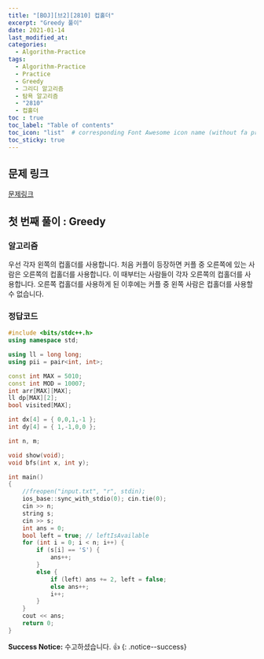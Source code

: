 ```yaml
---
title: "[BOJ][브2][2810] 컵홀더"
excerpt: "Greedy 풀이"
date: 2021-01-14
last_modified_at:
categories:
  - Algorithm-Practice
tags:
  - Algorithm-Practice
  - Practice
  - Greedy
  - 그리디 알고리즘
  - 탐욕 알고리즘
  - "2810"
  - 컵홀더
toc : true
toc_label: "Table of contents"
toc_icon: "list"  # corresponding Font Awesome icon name (without fa prefix)
toc_sticky: true
---
```


## 문제 링크

[문제링크](https://www.acmicpc.net/problem/2810)  

## 첫 번째 풀이 : Greedy

### 알고리즘

우선 각자 왼쪽의 컵홀더를 사용합니다. 처음 커플이 등장하면 커플 중 오른쪽에 있는 사람은 오른쪽의 컵홀더를 사용합니다. 이 때부터는 사람들이 각자 오른쪽의 컵홀더를 사용합니다. 오른쪽 컵홀더를 사용하게 된 이후에는 커플 중 왼쪽 사람은 컵홀더를 사용할 수 없습니다.  

### 정답코드  

```cpp
#include <bits/stdc++.h>
using namespace std;

using ll = long long;
using pii = pair<int, int>;

const int MAX = 5010;
const int MOD = 10007;
int arr[MAX][MAX];
ll dp[MAX][2];
bool visited[MAX];

int dx[4] = { 0,0,1,-1 };
int dy[4] = { 1,-1,0,0 };

int n, m;

void show(void);
void bfs(int x, int y);

int main()
{
    //freopen("input.txt", "r", stdin);
    ios_base::sync_with_stdio(0); cin.tie(0);
    cin >> n;
    string s;
    cin >> s;
    int ans = 0;
    bool left = true; // leftIsAvailable
    for (int i = 0; i < n; i++) {
        if (s[i] == 'S') {
            ans++;
        }
        else {
            if (left) ans += 2, left = false;
            else ans++;
            i++;
        }
    }
    cout << ans;
    return 0;
}
```


**Success Notice:**
수고하셨습니다. :+1:
{: .notice--success}